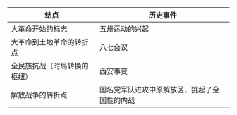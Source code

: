 | 结点                         | 历史事件                                     |
| ---------------------------- | -------------------------------------------- |
| 大革命开始的标志             | 五卅运动的兴起                               |
| 大革命到土地革命的转折点     | 八七会议                                     |
| 全民族抗战（时局转换的枢纽） | 西安事变                                     |
| 解放战争的转折点             | 国名党军队进攻中原解放区，挑起了全国性的内战 |

